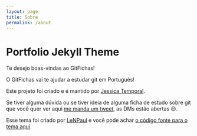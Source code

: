 ```yaml
---
layout: page
title: Sobre
permalink: /about
---
```


# Portfolio Jekyll Theme

Te desejo boas-vindas ao GitFichas!

O GitFichas vai te ajudar a estudar git em Português!

Este projeto foi criado e é mantido por [Jessica Temporal](https://jtemporal.com/).

Se tiver alguma dúvida ou se tiver ideia de alguma ficha de estudo sobre git que você quer ver aqui [me manda um tweet](https://twitter.com/jesstemporal), as DMs estão abertas 😉.

Esse tema foi criado por [LeNPaul](https://github.com/LeNPaul) e você pode achar [o código fonte para o tema aqui](https://github.com/LeNPaul/portfolio-jekyll-theme/).
